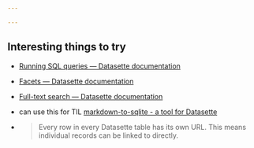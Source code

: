 ```yaml
---

---
```


## Interesting things to try

* [Running SQL queries — Datasette documentation](https://docs.datasette.io/en/latest/sql_queries.html#cross-database-queries)

* [Facets — Datasette documentation](https://docs.datasette.io/en/latest/facets.html)

* [Full-text search — Datasette documentation](https://docs.datasette.io/en/latest/full_text_search.html)

* can use this for TIL [markdown-to-sqlite - a tool for Datasette](https://datasette.io/tools/markdown-to-sqlite)


* > Every row in every Datasette table has its own URL. This means individual records can be linked to directly.

